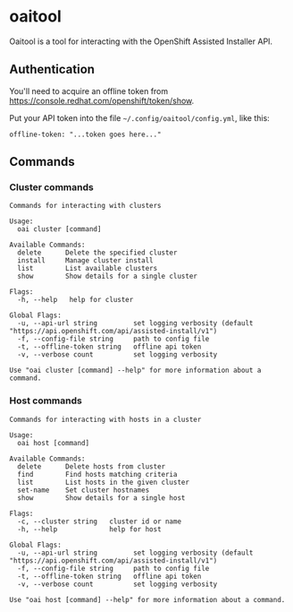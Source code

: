 # oaitool

Oaitool is a tool for interacting with the OpenShift Assisted
Installer API.

## Authentication

You'll need to acquire an offline token from
https://console.redhat.com/openshift/token/show.

Put your API token into the file `~/.config/oaitool/config.yml`, like
this:

```
offline-token: "...token goes here..."
```

## Commands

### Cluster commands

```
Commands for interacting with clusters

Usage:
  oai cluster [command]

Available Commands:
  delete      Delete the specified cluster
  install     Manage cluster install
  list        List available clusters
  show        Show details for a single cluster

Flags:
  -h, --help   help for cluster

Global Flags:
  -u, --api-url string         set logging verbosity (default "https://api.openshift.com/api/assisted-install/v1")
  -f, --config-file string     path to config file
  -t, --offline-token string   offline api token
  -v, --verbose count          set logging verbosity

Use "oai cluster [command] --help" for more information about a command.
```

### Host commands

```
Commands for interacting with hosts in a cluster

Usage:
  oai host [command]

Available Commands:
  delete      Delete hosts from cluster
  find        Find hosts matching criteria
  list        List hosts in the given cluster
  set-name    Set cluster hostnames
  show        Show details for a single host

Flags:
  -c, --cluster string   cluster id or name
  -h, --help             help for host

Global Flags:
  -u, --api-url string         set logging verbosity (default "https://api.openshift.com/api/assisted-install/v1")
  -f, --config-file string     path to config file
  -t, --offline-token string   offline api token
  -v, --verbose count          set logging verbosity

Use "oai host [command] --help" for more information about a command.
```
